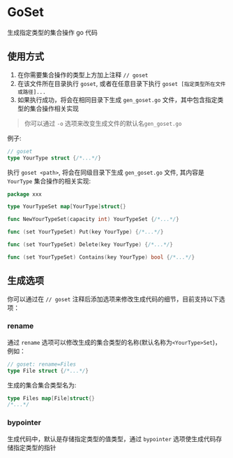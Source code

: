 # GoSet

生成指定类型的集合操作 go 代码

## 使用方式

1. 在你需要集合操作的类型上方加上注释 `// goset`
2. 在该文件所在目录执行 `goset`, 或者在任意目录下执行 `goset [指定类型所在文件或路径]...`
3. 如果执行成功，将会在相同目录下生成 `gen_goset.go` 文件，其中包含指定类型的集合操作相关实现

> 你可以通过 `-o` 选项来改变生成文件的默认名`gen_goset.go`


例子:

```go
// goset
type YourType struct {/*...*/}
```

执行 `goset <path>`, 将会在同级目录下生成 `gen_goset.go` 文件, 其内容是 `YourType` 集合操作的相关实现:


```go
package xxx

type YourTypeSet map[YourType]struct{}

func NewYourTypeSet(capacity int) YourTypeSet {/*...*/}

func (set YourTypeSet) Put(key YourType) {/*...*/}

func (set YourTypeSet) Delete(key YourType) {/*...*/}

func (set YourTypeSet) Contains(key YourType) bool {/*...*/}

```

## 生成选项

你可以通过在 `// goset` 注释后添加选项来修改生成代码的细节，目前支持以下选项：

### rename

通过 `rename` 选项可以修改生成的集合类型的名称(默认名称为`<YourType>Set`)，例如：

```go
// goset: rename=Files
type File struct {/*...*/}
```

生成的集合集合类型名为:

```go
type Files map[File]struct{}
/*...*/
```

### bypointer

生成代码中，默认是存储指定类型的值类型，通过 `bypointer` 选项使生成代码存储指定类型的指针

